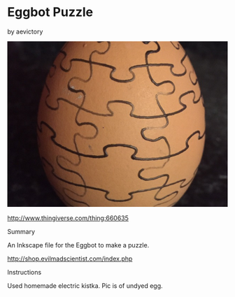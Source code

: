 # Eggbot Puzzle
by aevictory

<p align="center">
<img src="preview.JPG"/>
</p>

http://www.thingiverse.com/thing:660635

Summary

An Inkscape file for the Eggbot to make a puzzle.

http://shop.evilmadscientist.com/index.php

Instructions

Used homemade electric kistka. Pic is of undyed egg.

